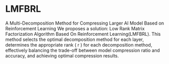 # LMFBRL
A Multi-Decomposition Method for Compressing Larger AI Model Based on Reinforcement Learning
We  proposes a solution: Low Rank Matrix Factorization Algorithm Based On Reinforcement Learning(LMFBRL). This method selects the optimal decomposition method for each layer, determines the appropriate rank \( r \) for each decomposition method, effectively balancing the trade-off between model compression ratio and accuracy, and achieving optimal compression results. 
